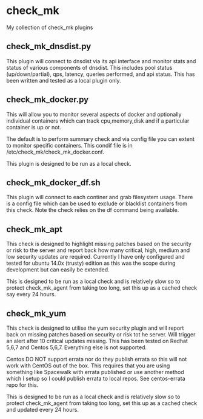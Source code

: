 # check_mk
My collection of check_mk plugins

## check_mk_dnsdist.py
This plugin will connect to dnsdist via its api interface and monitor stats and status of various components of dnsdist. 
This includes pool status (up/down/partial), qps, latency, queries performed, and api status. This has been written and 
tested as a local plugin only.


## check_mk_docker.py
This will allow you to monitor several aspects of docker and optionally individual containers which can track cpu,memory,disk and if a particular container is up or not.

The default is to perform summary check and via config file you can extent to monitor specific containers.  This condif file is in /etc/check_mk/check_mk_docker.conf.

This plugin is designed to be run as a local check.


## check_mk_docker_df.sh
This plugin will connect to each continer and grab filesystem usage. There is a config file which can be used to exclude or blacklist containers from this check.  Note the check relies on the df command being available.


## check_mk_apt
This check is designed to highlight missing patches based on the security or risk to the server and report back how many critical, high, medium and low security updates are required.  Currently I have only configured and tested for ubuntu 14.0x (trusty) edition as this was the scope during development but can easily be extended.

This is designed to be run as a local check and is relatively slow so to protect check_mk_agent from taking too long, set this up as a
 cached check say every 24 hours.


## check_mk_yum
This check is designed to utilise the yum security plugin and will report back on missing patches based on security or risk tot he server. Will trigger an alert after 10 critical updates missing.  This has been tested on Redhat 5,6,7 and Centos 5,6,7.  Everything else is not supported.

Centos DO NOT support errata nor do they publish errata so this will not work with CentOS out of the box.  This requires that you are using something like Spacewalk with errata published or use another method which I setup so I could publish errata to local repos. See centos-errata repo for this.

This is designed to be run as a local check and is relatively slow so to protect check_mk_agent from taking too long, set this up as a cached check and updated every 24 hours.



